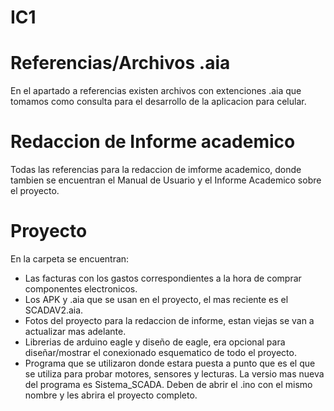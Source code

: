 # IC1
# Referencias/Archivos .aia
En el apartado a referencias existen archivos con extenciones .aia que tomamos como consulta para el desarrollo de la aplicacion para celular.

# Redaccion de Informe academico
Todas las referencias para la redaccion de imforme academico, donde tambien se encuentran el Manual de Usuario y el Informe Academico sobre el proyecto.

# Proyecto
En la carpeta se encuentran:
- Las facturas con los gastos correspondientes a la hora de comprar componentes electronicos.
- Los APK y .aia que se usan en el proyecto, el mas reciente es el SCADAV2.aia. 
- Fotos del proyecto para la redaccion de informe, estan viejas se van a actualizar mas adelante.
- Librerias de arduino eagle y diseño de eagle, era opcional para diseñar/mostrar el conexionado esquematico de todo el proyecto.
- Programa que se utilizaron donde estara puesta a punto que es el que se utiliza para probar motores, sensores y lecturas. La versio mas nueva del programa es Sistema_SCADA. Deben de abrir el .ino con el mismo nombre y les abrira el proyecto completo.
